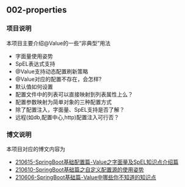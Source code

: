 ## 002-properties

### 项目说明

本项目主要介绍@Value的一些“非典型”用法

- 字面量使用姿势
- SpEL表达式支持
- @Value支持动态配置刷新策略
- @Value对应的配置不存在，会怎样?
- 默认值如何设置
- 配置文件中的列表可以直接映射到列表属性上么？
- 配置参数映射为简单对象的三种配置方式
- 除了配置注入，字面量、SpEL支持是否了解？
- 远程(如db,配置中心,http)配置注入可行否？

### 博文说明

本项目对应的博文内容为

- [210615-SpringBoot基础配置篇-Value之字面量及SpEL知识点介绍篇](https://spring.hhui.top/spring-blog/2021/06/15/210615-SpringBoot%E5%9F%BA%E7%A1%80%E9%85%8D%E7%BD%AE%E7%AF%87-Value%E4%B9%8B%E5%AD%97%E9%9D%A2%E9%87%8F%E5%8F%8ASpEL%E7%9F%A5%E8%AF%86%E7%82%B9%E4%BB%8B%E7%BB%8D%E7%AF%87/)
- [210610-SpringBoot基础篇之自定义配置源的使用姿势](https://spring.hhui.top/spring-blog/2021/06/10/210610-SpringBoot%E5%9F%BA%E7%A1%80%E7%AF%87%E4%B9%8B%E8%87%AA%E5%AE%9A%E4%B9%89%E9%85%8D%E7%BD%AE%E6%BA%90%E7%9A%84%E4%BD%BF%E7%94%A8%E5%A7%BF%E5%8A%BF/)
- [210606-SpringBoot基础篇-Value中哪些你不知道的知识点](https://spring.hhui.top/spring-blog/2021/06/06/210606-SpringBoot%E5%9F%BA%E7%A1%80%E7%AF%87-Value%E4%B8%AD%E5%93%AA%E4%BA%9B%E4%BD%A0%E4%B8%8D%E7%9F%A5%E9%81%93%E7%9A%84%E7%9F%A5%E8%AF%86%E7%82%B9/)
